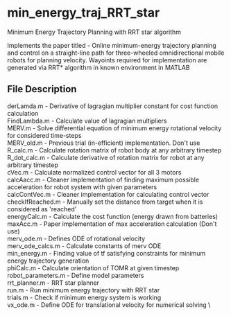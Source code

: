 # min_energy_traj_RRT_star
Minimum Energy Trajectory Planning with RRT star algorithm

Implements the paper titled - Online minimum-energy trajectory planning and control on a straight-line path for three-wheeled omnidirectional mobile robots for planning velocity. Wayoints required for implementation are generated via RRT* algorithm in known environment in MATLAB

## File Description
derLamda.m - Derivative of lagragian multiplier constant for cost function calculation \
FindLambda.m - Calculate value of lagragian multipliers \
MERV.m - Solve differential equation of minimum energy rotational velocity for considered time-steps \
MERV_old.m - Previous trial (in-efficient) implementation. Don't use \
R_calc.m - Calculate rotation matrix of robot body at any arbitrary timestep \
R_dot_calc.m - Calculate derivative of rotation matrix for robot at any arbitrary timestep \
cVec.m - Calculate normalized control vector for all 3 motors \
calcAacc.m - Cleaner implementation of finding maximum possible acceleration for robot system with given parameters \
calcContVec.m - Cleaner implementation for calculating control vector \
checkIfReached.m - Manually set the distance from target when it is considered as 'reached' \
energyCalc.m - Calculate the cost function (energy drawn from batteries) \
maxAcc.m - Paper implementation of max acceleration calculation (Don't use) \
merv_ode.m - Defines ODE of rotational velocity \
merv_ode_calcs.m - Calculate constants of merv ODE \
min_energy.m - Finding value of tf satisfying constraints for minimum energy trajectory generation \
phiCalc.m - Calculate orientation of TOMR at given timestep \
robot_parameters.m - Define model parameters \
rrt_planner.m - RRT star planner \
run.m - Run minimum energy trajectory with RRT star \
trials.m - Check if minimum energy system is working \
vx_ode.m - Define ODE for translational velocity for numerical solving \
